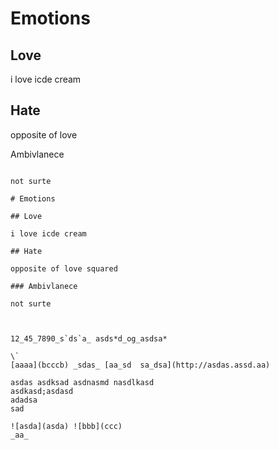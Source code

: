 Emotions
====

Love
----

i love icde cream

Hate
----

opposite of love

Ambivlanece
~~~~~~~~~~~

not surte

# Emotions

## Love

i love icde cream

## Hate

opposite of love squared

### Ambivlanece

not surte



12_45_7890_s`ds`a_ asds*d_og_asdsa*

\`
[aaaa](bcccb) _sdas_ [aa_sd  sa_dsa](http://asdas.assd.aa)

asdas asdksad asdnasmd nasdlkasd
asdkasd;asdasd
adadsa
sad

![asda](asda) ![bbb](ccc)
_aa_